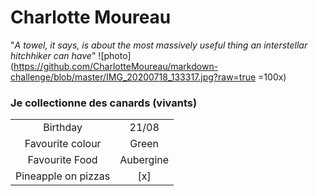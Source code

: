 # Charlotte Moureau #
"*A towel, it says, is about the most massively useful thing an interstellar hitchhiker can have*"
![photo](https://github.com/CharlotteMoureau/markdown-challenge/blob/master/IMG_20200718_133317.jpg?raw=true =100x)
### Je collectionne des canards (vivants) ###
|                     |               |
|:-------------------:|:-------------:|
| Birthday            | 21/08         |
| Favourite colour    | Green         |
| Favourite Food      | Aubergine     |
| Pineapple on pizzas |  [x]          |
